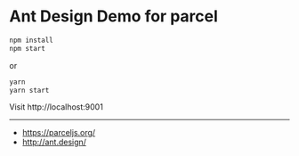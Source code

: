 # Ant Design Demo for parcel

```bash
npm install
npm start
```

or

```bash
yarn
yarn start
```

Visit http://localhost:9001

---

- https://parceljs.org/
- http://ant.design/
